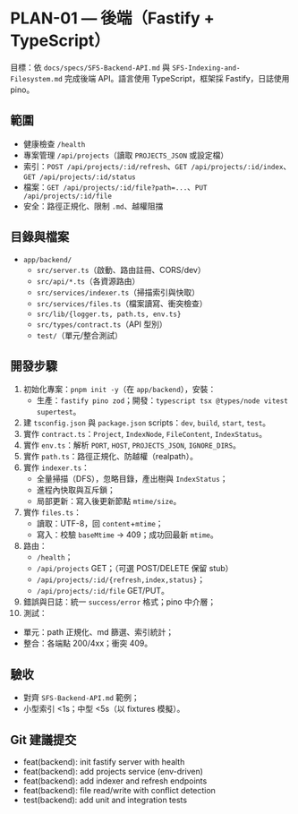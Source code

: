 # PLAN-01 — 後端（Fastify + TypeScript）

目標：依 `docs/specs/SFS-Backend-API.md` 與 `SFS-Indexing-and-Filesystem.md` 完成後端 API。語言使用 TypeScript，框架採 Fastify，日誌使用 pino。

## 範圍
- 健康檢查 `/health`
- 專案管理 `/api/projects`（讀取 `PROJECTS_JSON` 或設定檔）
- 索引：`POST /api/projects/:id/refresh`、`GET /api/projects/:id/index`、`GET /api/projects/:id/status`
- 檔案：`GET /api/projects/:id/file?path=...`、`PUT /api/projects/:id/file`
- 安全：路徑正規化、限制 `.md`、越權阻擋

## 目錄與檔案
- `app/backend/`
  - `src/server.ts`（啟動、路由註冊、CORS/dev）
  - `src/api/*.ts`（各資源路由）
  - `src/services/indexer.ts`（掃描索引與快取）
  - `src/services/files.ts`（檔案讀寫、衝突檢查）
  - `src/lib/{logger.ts, path.ts, env.ts}`
  - `src/types/contract.ts`（API 型別）
  - `test/`（單元/整合測試）

## 開發步驟
1. 初始化專案：`pnpm init -y`（在 `app/backend`），安裝：
   - 生產：`fastify pino zod`；開發：`typescript tsx @types/node vitest supertest`。
2. 建 `tsconfig.json` 與 `package.json` scripts：`dev`, `build`, `start`, `test`。
3. 實作 `contract.ts`：`Project`, `IndexNode`, `FileContent`, `IndexStatus`。
4. 實作 `env.ts`：解析 `PORT`, `HOST`, `PROJECTS_JSON`, `IGNORE_DIRS`。
5. 實作 `path.ts`：路徑正規化、防越權（realpath）。
6. 實作 `indexer.ts`：
   - 全量掃描（DFS），忽略目錄，產出樹與 `IndexStatus`；
   - 進程內快取與互斥鎖；
   - 局部更新：寫入後更新節點 `mtime/size`。
7. 實作 `files.ts`：
   - 讀取：UTF-8，回 `content`+`mtime`；
   - 寫入：校驗 `baseMtime` → 409；成功回最新 `mtime`。
8. 路由：
   - `/health`；
   - `/api/projects` GET；（可選 POST/DELETE 保留 stub）
   - `/api/projects/:id/{refresh,index,status}`；
   - `/api/projects/:id/file` GET/PUT。
9. 錯誤與日誌：統一 `success/error` 格式；pino 中介層；
10. 測試：
   - 單元：path 正規化、md 篩選、索引統計；
   - 整合：各端點 200/4xx；衝突 409。

## 驗收
- 對齊 `SFS-Backend-API.md` 範例；
- 小型索引 <1s；中型 <5s（以 fixtures 模擬）。

## Git 建議提交
- feat(backend): init fastify server with health
- feat(backend): add projects service (env-driven)
- feat(backend): add indexer and refresh endpoints
- feat(backend): file read/write with conflict detection
- test(backend): add unit and integration tests
